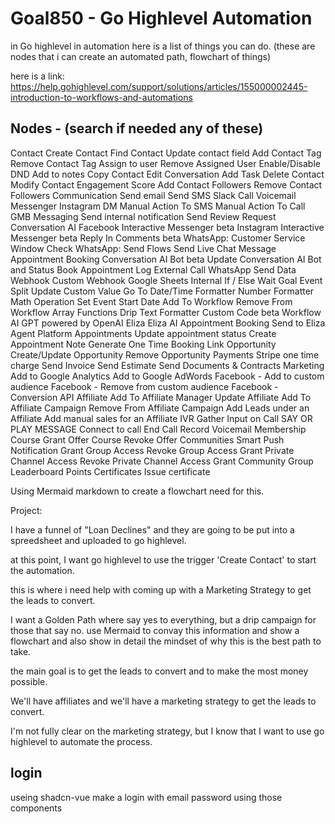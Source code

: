 # Goal850 - Go Highlevel Automation

in Go highlevel in automation here is a list of things you can do. (these are nodes that i can create an automated path, flowchart of things)

here is a link: <https://help.gohighlevel.com/support/solutions/articles/155000002445-introduction-to-workflows-and-automations>

## Nodes - (search if needed any of these)

Contact
Create Contact
Find Contact
Update contact field
Add Contact Tag
Remove Contact Tag
Assign to user
Remove Assigned User
Enable/Disable DND
Add to notes
Copy Contact
Edit Conversation
Add Task
Delete Contact
Modify Contact Engagement Score
Add Contact Followers
Remove Contact Followers
Communication
Send email
Send SMS
Slack
Call
Voicemail
Messenger
Instagram DM
Manual Action To SMS
Manual Action To Call
GMB Messaging
Send internal notification
Send Review Request
Conversation AI
Facebook Interactive Messenger
beta
Instagram Interactive Messenger
beta
Reply In Comments
beta
WhatsApp: Customer Service Window Check
WhatsApp: Send Flows
Send Live Chat Message
Appointment Booking Conversation AI Bot
beta
Update Conversation AI Bot and Status
Book Appointment
Log External Call
WhatsApp
Send Data
Webhook
Custom Webhook
Google Sheets
Internal
If / Else
Wait
Goal Event
Split
Update Custom Value
Go To
Date/Time Formatter
Number Formatter
Math Operation
Set Event Start Date
Add To Workflow
Remove From Workflow
Array Functions
Drip
Text Formatter
Custom Code
beta
Workflow AI
GPT powered by OpenAI
Eliza
Eliza AI Appointment Booking
Send to Eliza Agent Platform
Appointments
Update appointment status
Create Appointment Note
Generate One Time Booking Link
Opportunity
Create/Update Opportunity
Remove Opportunity
Payments
Stripe one time charge
Send Invoice
Send Estimate
Send Documents & Contracts
Marketing
Add to Google Analytics
Add to Google AdWords
Facebook - Add to custom audience
Facebook - Remove from custom audience
Facebook - Conversion API
Affiliate
Add To Affiliate Manager
Update Affiliate
Add To Affiliate Campaign
Remove From Affiliate Campaign
Add Leads under an Affiliate
Add manual sales for an Affiliate
IVR
Gather Input on Call
SAY OR PLAY MESSAGE
Connect to call
End Call
Record Voicemail
Membership
Course Grant Offer
Course Revoke Offer
Communities
Smart Push Notification
Grant Group Access
Revoke Group Access
Grant Private Channel Access
Revoke Private Channel Access
Grant Community Group Leaderboard Points
Certificates
Issue certificate

Using Mermaid markdown to create a flowchart need for this.

Project:

I have a funnel of "Loan Declines" and they are going to be put into a spreedsheet and uploaded to go highlevel.

at this point, I want go highlevel to use the trigger 'Create Contact' to start the automation.

this is where i need help with coming up with a Marketing Strategy to get the leads to convert.

I want a Golden Path where say yes to everything, but a drip campaign for those that say no.
use Mermaid to convay this information and show a flowchart and also show in detail the mindset of why this is the best path to take.

the main goal is to get the leads to convert and to make the most money possible.

We'll have affiliates and we'll have a marketing strategy to get the leads to convert.

I'm not fully clear on the marketing strategy, but I know that I want to use go highlevel to automate the process.

## login

useing shadcn-vue make a login with email password using those components

